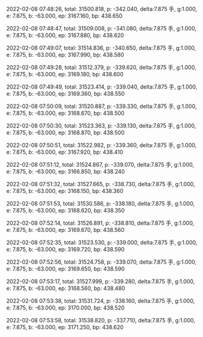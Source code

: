 2022-02-08 07:48:26, total: 31500.818, p: -342.040, delta:7.875 手, g:1.000, e: 7.875, b: -63.000, ep: 3167.160, bp: 438.650

2022-02-08 07:48:47, total: 31509.008, p: -341.080, delta:7.875 手, g:1.000, e: 7.875, b: -63.000, ep: 3167.880, bp: 438.620

2022-02-08 07:49:07, total: 31514.836, p: -340.650, delta:7.875 手, g:1.000, e: 7.875, b: -63.000, ep: 3167.990, bp: 438.580

2022-02-08 07:49:28, total: 31512.379, p: -339.620, delta:7.875 手, g:1.000, e: 7.875, b: -63.000, ep: 3169.180, bp: 438.600

2022-02-08 07:49:49, total: 31523.414, p: -339.040, delta:7.875 手, g:1.000, e: 7.875, b: -63.000, ep: 3169.360, bp: 438.550

2022-02-08 07:50:09, total: 31520.887, p: -339.330, delta:7.875 手, g:1.000, e: 7.875, b: -63.000, ep: 3168.670, bp: 438.500

2022-02-08 07:50:30, total: 31523.363, p: -339.130, delta:7.875 手, g:1.000, e: 7.875, b: -63.000, ep: 3168.870, bp: 438.500

2022-02-08 07:50:51, total: 31522.982, p: -339.360, delta:7.875 手, g:1.000, e: 7.875, b: -63.000, ep: 3167.920, bp: 438.410

2022-02-08 07:51:12, total: 31524.867, p: -339.070, delta:7.875 手, g:1.000, e: 7.875, b: -63.000, ep: 3166.850, bp: 438.240

2022-02-08 07:51:32, total: 31527.665, p: -338.730, delta:7.875 手, g:1.000, e: 7.875, b: -63.000, ep: 3168.150, bp: 438.360

2022-02-08 07:51:53, total: 31530.586, p: -338.180, delta:7.875 手, g:1.000, e: 7.875, b: -63.000, ep: 3168.620, bp: 438.350

2022-02-08 07:52:14, total: 31526.891, p: -338.810, delta:7.875 手, g:1.000, e: 7.875, b: -63.000, ep: 3169.670, bp: 438.560

2022-02-08 07:52:35, total: 31523.530, p: -339.000, delta:7.875 手, g:1.000, e: 7.875, b: -63.000, ep: 3169.720, bp: 438.590

2022-02-08 07:52:56, total: 31524.758, p: -339.070, delta:7.875 手, g:1.000, e: 7.875, b: -63.000, ep: 3169.650, bp: 438.590

2022-02-08 07:53:17, total: 31527.999, p: -339.280, delta:7.875 手, g:1.000, e: 7.875, b: -63.000, ep: 3168.560, bp: 438.480

2022-02-08 07:53:38, total: 31531.724, p: -338.160, delta:7.875 手, g:1.000, e: 7.875, b: -63.000, ep: 3170.000, bp: 438.520

2022-02-08 07:53:58, total: 31538.820, p: -337.710, delta:7.875 手, g:1.000, e: 7.875, b: -63.000, ep: 3171.250, bp: 438.620